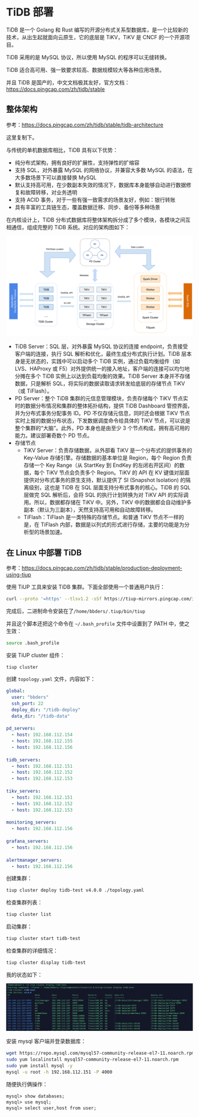 # TiDB 部署

TiDB 是一个 Golang 和 Rust 编写的开源分布式关系型数据库，是一个比较新的技术，从出生起就面向云原生，它的底层是 TiKV，TiKV 是 CNCF 的一个开源项目。

TiDB 采用的是 MySQL 协议，所以使用 MySQL 的程序可以无缝转换。

TiDB 适合高可用、强一致要求较高、数据规模较大等各种应用场景。

并且 TiDB 是国产的，中文文档极其友好，官方文档：https://docs.pingcap.com/zh/tidb/stable



## 整体架构

参考：https://docs.pingcap.com/zh/tidb/stable/tidb-architecture

这里复制下。

与传统的单机数据库相比，TiDB 具有以下优势：

- 纯分布式架构，拥有良好的扩展性，支持弹性的扩缩容
- 支持 SQL，对外暴露 MySQL 的网络协议，并兼容大多数 MySQL 的语法，在大多数场景下可以直接替换 MySQL
- 默认支持高可用，在少数副本失效的情况下，数据库本身能够自动进行数据修复和故障转移，对业务透明
- 支持 ACID 事务，对于一些有强一致需求的场景友好，例如：银行转账
- 具有丰富的工具链生态，覆盖数据迁移、同步、备份等多种场景

在内核设计上，TiDB 分布式数据库将整体架构拆分成了多个模块，各模块之间互相通信，组成完整的 TiDB 系统。对应的架构图如下：

![architecture](../../resource/tidb-architecture-1.png)

- TiDB Server：SQL 层，对外暴露 MySQL 协议的连接 endpoint，负责接受客户端的连接，执行 SQL 解析和优化，最终生成分布式执行计划。TiDB 层本身是无状态的，实践中可以启动多个 TiDB 实例，通过负载均衡组件（如 LVS、HAProxy 或 F5）对外提供统一的接入地址，客户端的连接可以均匀地分摊在多个 TiDB 实例上以达到负载均衡的效果。TiDB Server 本身并不存储数据，只是解析 SQL，将实际的数据读取请求转发给底层的存储节点 TiKV（或 TiFlash）。
- PD Server：整个 TiDB 集群的元信息管理模块，负责存储每个 TiKV 节点实时的数据分布情况和集群的整体拓扑结构，提供 TiDB Dashboard 管控界面，并为分布式事务分配事务 ID。PD 不仅存储元信息，同时还会根据 TiKV 节点实时上报的数据分布状态，下发数据调度命令给具体的 TiKV 节点，可以说是整个集群的“大脑”。此外，PD 本身也是由至少 3 个节点构成，拥有高可用的能力。建议部署奇数个 PD 节点。
- 存储节点
  - TiKV Server：负责存储数据，从外部看 TiKV 是一个分布式的提供事务的 Key-Value 存储引擎。存储数据的基本单位是 Region，每个 Region 负责存储一个 Key Range（从 StartKey 到 EndKey 的左闭右开区间）的数据，每个 TiKV 节点会负责多个 Region。TiKV 的 API 在 KV 键值对层面提供对分布式事务的原生支持，默认提供了 SI (Snapshot Isolation) 的隔离级别，这也是 TiDB 在 SQL 层面支持分布式事务的核心。TiDB 的 SQL 层做完 SQL 解析后，会将 SQL 的执行计划转换为对 TiKV API 的实际调用。所以，数据都存储在 TiKV 中。另外，TiKV 中的数据都会自动维护多副本（默认为三副本），天然支持高可用和自动故障转移。
  - TiFlash：TiFlash 是一类特殊的存储节点。和普通 TiKV 节点不一样的是，在 TiFlash 内部，数据是以列式的形式进行存储，主要的功能是为分析型的场景加速。



## 在 Linux 中部署 TiDB

参考：https://docs.pingcap.com/zh/tidb/stable/production-deployment-using-tiup

使用 TiUP 工具来安装 TiDB 集群。下面全部使用一个普通用户执行：

```bash
curl --proto '=https' --tlsv1.2 -sSf https://tiup-mirrors.pingcap.com/install.sh | sh
```

完成后，二进制命令安装在了`/home/bbders/.tiup/bin/tiup`

并且这个脚本还把这个命令在 `~/.bash_profile` 文件中设置到了 PATH 中，使之生效：

```bash
source .bash_profile
```

安装 TiUP cluster 组件：

```
tiup cluster
```

创建 `topology.yaml` 文件，内容如下：

```yaml
global:
  user: "bbders"
  ssh_port: 22
  deploy_dir: "/tidb-deploy"
  data_dir: "/tidb-data"

pd_servers:
  - host: 192.168.112.154
  - host: 192.168.112.155
  - host: 192.168.112.156

tidb_servers:
  - host: 192.168.112.151
  - host: 192.168.112.152
  - host: 192.168.112.153

tikv_servers:
  - host: 192.168.112.151
  - host: 192.168.112.152
  - host: 192.168.112.153

monitoring_servers:
  - host: 192.168.112.156

grafana_servers:
  - host: 192.168.112.156

alertmanager_servers:
  - host: 192.168.112.156
```

创建集群：

```bash
tiup cluster deploy tidb-test v4.0.0 ./topology.yaml
```

检查集群列表：

```bash
tiup cluster list
```

启动集群：

```bash
tiup cluster start tidb-test
```

检查集群的详细情况：

```bash
tiup cluster display tidb-test
```

我的状态如下：

![image-20200806120003188](../../resource/image-20200806120003188.png)



安装 mysql 客户端并登录数据库：

```bash
wget https://repo.mysql.com/mysql57-community-release-el7-11.noarch.rpm
sudo yum localinstall mysql57-community-release-el7-11.noarch.rpm
sudo yum install mysql -y
mysql -u root -h 192.168.112.151 -P 4000
```

随便执行俩操作：

```mysql
mysql> show databases;
mysql> use mysql;
mysql> select user,host from user;
```

















